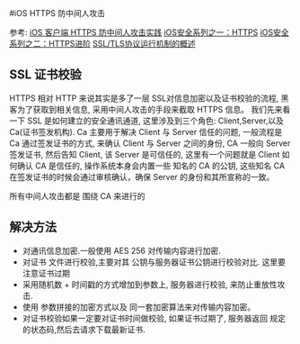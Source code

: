 #iOS HTTPS 防中间人攻击

参考:
[iOS 客户端 HTTPS 防中间人攻击实践](https://www.jianshu.com/p/70f17cc7b1df)
[iOS安全系列之一：HTTPS](http://oncenote.com/2014/10/21/Security-1-HTTPS/)
[iOS安全系列之二：HTTPS进阶](http://oncenote.com/2015/09/16/Security-2-HTTPS2/)
[SSL/TLS协议运行机制的概述](http://www.ruanyifeng.com/blog/2014/02/ssl_tls.html)

## SSL 证书校验

HTTPS 相对 HTTP 来说其实是多了一层 SSL对信息加密以及证书校验的流程, 黑客为了获取到相关信息, 采用中间人攻击的手段来截取 HTTPS 信息。
我们先来看一下 SSL 是如何建立的安全通讯通道, 这里涉及到三个角色: Client,Server,以及 Ca(证书签发机构).  Ca 主要用于解决 Client 与 Server 信任的问题, 一般流程是 Ca 通过签发证书的方式, 来确认 Client 与 Server 之间的身份, CA 一般向 Server 签发证书, 然后告知 Client, 该 Server 是可信任的, 这里有一个问题就是 Client 如何确认 CA 是信任的, 操作系统本身会内置一些 知名的 CA 的公钥, 这些知名 CA 在签发证书的时候会通过审核确认，确保 Server 的身份和其所宣称的一致。

所有中间人攻击都是 围绕 CA 来进行的


## 解决方法

* 对通讯信息加密.一般使用 AES 256 对传输内容进行加密.
* 对证书 文件进行校验,主要对其 公钥与服务器证书公钥进行校验对比. 这里要注意证书过期
* 采用随机数 + 时间戳的方式增加到参数上, 服务器进行校验, 来防止重放性攻击.
* 使用 参数拼接的加密方式以及 同一套加密算法来对传输内容加密。
* 对证书校验如果一定要对证书时间做校验, 如果证书过期了, 服务器返回 规定的状态码,然后去请求下载最新证书.

